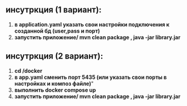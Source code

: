 ## инсутркция (1 вариант):
1. **в application.yaml указать свои настройки подключения к созданной бд (user,pass и порт)**
2. **запустить приложение/ mvn clean package , java -jar library.jar**

## инсутркция (2 вариант):
1. **cd /docker**
2. **в app.yaml сменить порт 5435 (или указать свои порты в настройках и композ файле)**"
2. **выполнить docker compose up**
2. **запустить приложение/ mvn clean package , java -jar library.jar**
